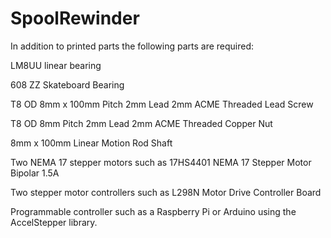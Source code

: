 # SpoolRewinder

In addition to printed parts the following parts are required:

LM8UU linear bearing

608 ZZ Skateboard Bearing

T8 OD 8mm x 100mm Pitch 2mm Lead 2mm ACME Threaded Lead Screw

T8 OD 8mm Pitch 2mm Lead 2mm ACME Threaded Copper Nut

8mm x 100mm Linear Motion Rod Shaft

Two NEMA 17 stepper motors such as 17HS4401 NEMA 17 Stepper Motor Bipolar 1.5A

Two stepper motor controllers such as L298N Motor Drive Controller Board

Programmable controller such as a Raspberry Pi or Arduino using the AccelStepper library.
